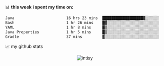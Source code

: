📊 **this week i spent my time on:**
<!--START_SECTION:waka-->

```txt
Java                       16 hrs 23 mins  ██████████████████▓░░░░░░   74.70 %
Bash                       1 hr 26 mins    █▓░░░░░░░░░░░░░░░░░░░░░░░   06.59 %
YAML                       1 hr 8 mins     █▒░░░░░░░░░░░░░░░░░░░░░░░   05.22 %
Java Properties            1 hr 5 mins     █▒░░░░░░░░░░░░░░░░░░░░░░░   05.00 %
Gradle                     37 mins         ▓░░░░░░░░░░░░░░░░░░░░░░░░   02.83 %
```

<!--END_SECTION:waka-->


📈 my github stats

<p align="center"> <img src="https://github-readme-stats.vercel.app/api?username=intisy&show_icons=true&theme=gotham" alt="intisy" />




